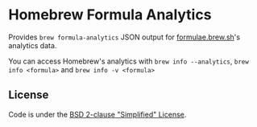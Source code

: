 # Homebrew Formula Analytics
Provides `brew formula-analytics` JSON output for [formulae.brew.sh](https://formulae.brew.sh)'s analytics data.

You can access Homebrew's analytics with `brew info --analytics`, `brew info <formula>` and `brew info -v <formula>`

## License
Code is under the [BSD 2-clause "Simplified" License](https://github.com/Homebrew/homebrew-formula-analytics/blob/master/LICENSE.txt).
